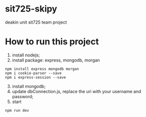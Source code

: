 # sit725-skipy
deakin unit sit725 team project

# How to run this project
1. install nodejs;
2. install package: express, mongodb, morgan
```
npm install express mongodb morgan
npm i cookie-parser --save
npm i express-session --save
```
3. install mongodb;
4. update dbConnection.js, replace the uri with your username and password;
5. start 
```
npm run dev
```


